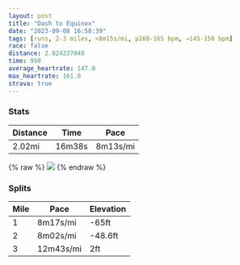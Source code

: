 ```yaml
---
layout: post
title: "Dash to Equinox"
date: "2023-09-08 16:58:39"
tags: [runs, 2-3 miles, <8m15s/mi, μ160-165 bpm, →145-150 bpm]
race: false
distance: 2.024237049
time: 998
average_heartrate: 147.0
max_heartrate: 161.0
strava: true
---
```


### Stats

| Distance | Time | Pace |
|----------|------|------|
|2.02mi|16m38s|8m13s/mi|

{% raw %}
<img src='https://maps.googleapis.com/maps/api/staticmap?maptype=roadmap&path=enc:sazwFjppbMCDIBCH@JRl@AKd@Dh@Tb@MOLSHQAE^XtAAVQTWVKAGESE@`@Zb@x@\LHRh@f@v@Zh@HDBe@N?d@~@XX`@XZJ`@f@R|@JPd@VTFDDCJB@JIb@EJBl@`@rAh@|A`A^LrAtAb@P`@^LNXf@^Il@TTDlAn@dAt@FHTF\VTXTN^NXDdBzAb@N`@h@p@^p@l@?LHL^ZrAl@nAjAj@DLHd@h@f@XLBb@\FBd@b@r@\BC@NFLLHND@F\^v@NRS|@l@\@TDR\`@d@b@VBADQNZ^XT^Tf@b@TJM@FnAj@^\`ApA^t@V^fAlAp@`AXZl@XXHt@b@JDVCNJLTLh@Tn@l@x@Vf@T\Vd@z@lAHAHED@dA_@NVNADHB_@HK^FFV@n@g@~AI^CZZnBS\GDgAXc@AMDFPEZBBFOX[AGBQCKAUMGBEMLEz@INe@l@Un@Bl@Ij@]hAKp@@JFHF?&key=AIzaSyC1MId7bFpkLXNAaYhBSTb8jLyiSqzbDtM&size=800x800&markers=color:yellow|label:S|40.77098,-73.98166&markers=color:green|label:F|40.75411000000001,-74.00099999999998'>
{% endraw %}

### Splits

| Mile | Pace | Elevation |
|------|------|-----------|
|1|8m17s/mi|-65ft|
|2|8m02s/mi|-48.6ft|
|3|12m43s/mi|2ft|
